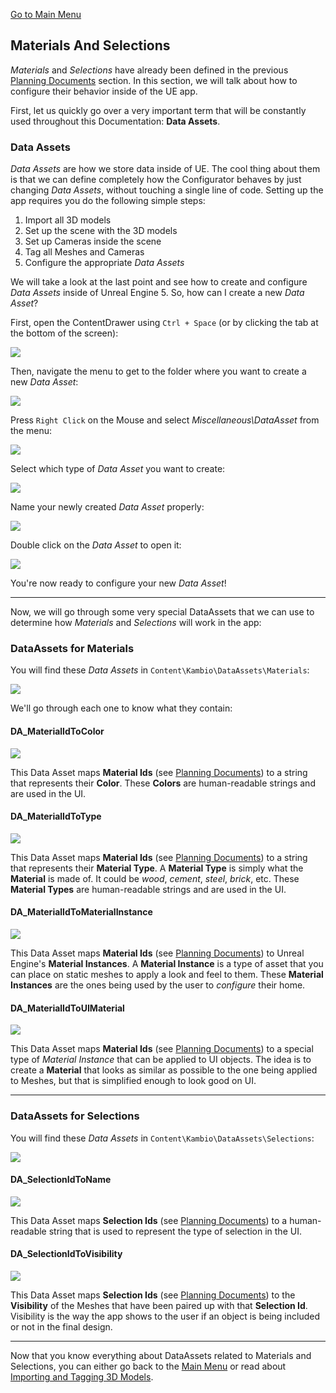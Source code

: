<a href=".\Documentation.md">Go to Main Menu</a>

<h2>Materials And Selections</h2>

<p><em>Materials</em> and <em>Selections</em> have already been defined in the previous <a href=".\PlanningDocuments.md">Planning Documents</a> section. In this section, we will talk about how to configure their behavior inside of the UE app.</p>
<p>First, let us quickly go over a very important term that will be constantly used throughout this Documentation: <strong>Data Assets</strong>.</p>

<h3>Data Assets</h3>

<p><em>Data Assets</em> are how we store data inside of UE. The cool thing about them is that we can define completely how the Configurator behaves by just changing <em>Data Assets</em>, without touching a single line of code. Setting up the app requires you do the following simple steps:</p>

1. Import all 3D models
2. Set up the scene with the 3D models
3. Set up Cameras inside the scene
4. Tag all Meshes and Cameras
5. Configure the appropriate <em>Data Assets</em>

<p>We will take a look at the last point and see how to create and configure <em>Data Assets</em> inside of Unreal Engine 5. So, how can I create a new <em>Data Asset</em>?</p>

<p>First, open the ContentDrawer using <code>Ctrl + Space</code> (or by clicking the tab at the bottom of the screen):</p>

<img src=".\Images\UE_ContentDrawer.png">

<p>Then, navigate the menu to get to the folder where you want to create a new <em>Data Asset</em>:</p>

<img src=".\Images\UE_NavigateMenu.png">

<p>Press <code>Right Click</code> on the Mouse and select <em>Miscellaneous\DataAsset</em> from the menu:</p>

<img src=".\Images\UE_DataAssetCreation.png">

<p>Select which type of <em>Data Asset</em> you want to create:</p>

<img src=".\Images\UE_DataAssetMenu.png">

<p>Name your newly created <em>Data Asset</em> properly:</p>

<img src=".\Images\UE_NamingDataAssets.png">

<p>Double click on the <em>Data Asset</em> to open it:</p>

<img src=".\Images\UE_OpenDataAsset.png">

<p>You're now ready to configure your new <em>Data Asset</em>!</p>

***

<p>Now, we will go through some very special DataAssets that we can use to determine how <em>Materials</em> and <em>Selections</em> will work in the app:</p>

<h3>DataAssets for Materials</h3>

<p>You will find these <em>Data Assets</em> in <code>Content\Kambio\DataAssets\Materials</code>:</p>

<img src=".\Images\UE_Materials_Folder.png">

<p>We'll go through each one to know what they contain:</p>

<h4>DA_MaterialIdToColor</h4>

<img src=".\Images\UE_Materials_MaterialIdToColor.png">

<p>This Data Asset maps <strong>Material Ids</strong> (see <a href=".\PlanningDocuments.md">Planning Documents</a>) to a string that represents their <strong>Color</strong>. These <strong>Colors</strong> are human-readable strings and are used in the UI.</p>

<h4>DA_MaterialIdToType</h4>

<img src=".\Images\UE_Materials_MaterialIdToType.png">

<p>This Data Asset maps <strong>Material Ids</strong> (see <a href=".\PlanningDocuments.md">Planning Documents</a>) to a string that represents their <strong>Material Type</strong>. A <strong>Material Type</strong> is simply what the <strong>Material</strong> is made of. It could be <em>wood</em>, <em>cement</em>, <em>steel</em>, <em>brick</em>, etc. These <strong>Material Types</strong> are human-readable strings and are used in the UI.</p>

<h4>DA_MaterialIdToMaterialInstance</h4>

<img src=".\Images\UE_Materials_MaterialIdToMaterialInstance.png">

<p>This Data Asset maps <strong>Material Ids</strong> (see <a href=".\PlanningDocuments.md">Planning Documents</a>) to Unreal Engine's <strong>Material Instances</strong>. A <strong>Material Instance</strong> is a type of asset that you can place on static meshes to apply a look and feel to them. These <strong>Material Instances</strong> are the ones being used by the user to <em>configure</em> their home.</p>

<h4>DA_MaterialIdToUIMaterial</h4>

<img src=".\Images\UE_Materials_MaterialIdToUIMaterial.png">

<p>This Data Asset maps <strong>Material Ids</strong> (see <a href=".\PlanningDocuments.md">Planning Documents</a>) to a special type of <em>Material Instance</em> that can be applied to UI objects. The idea is to create a <strong>Material</strong> that looks as similar as possible to the one being applied to Meshes, but that is simplified enough to look good on UI.</p>

***

<h3>DataAssets for Selections</h3>

<p>You will find these <em>Data Assets</em> in <code>Content\Kambio\DataAssets\Selections</code>:</p>

<img src=".\Images\UE_Selections_Folder.png">

<h4>DA_SelectionIdToName</h4>

<img src=".\Images\UE_Selections_SelectionIdToName.png">

<p>This Data Asset maps <strong>Selection Ids</strong> (see <a href=".\PlanningDocuments.md">Planning Documents</a>) to a human-readable string that is used to represent the type of selection in the UI.</p>

<h4>DA_SelectionIdToVisibility</h4>

<img src=".\Images\UE_Selections_SelectionIdToVisibility.png">

<p>This Data Asset maps <strong>Selection Ids</strong> (see <a href=".\PlanningDocuments.md">Planning Documents</a>) to the <strong>Visibility</strong> of the Meshes that have been paired up with that <strong>Selection Id</strong>. Visibility is the way the app shows to the user if an object is being included or not in the final design.</p>

***

Now that you know everything about DataAssets related to Materials and Selections, you can either go back to the <a href=".\Documentation.md">Main Menu</a> or read about <a href=".\3DModels.md">Importing and Tagging 3D Models</a>.